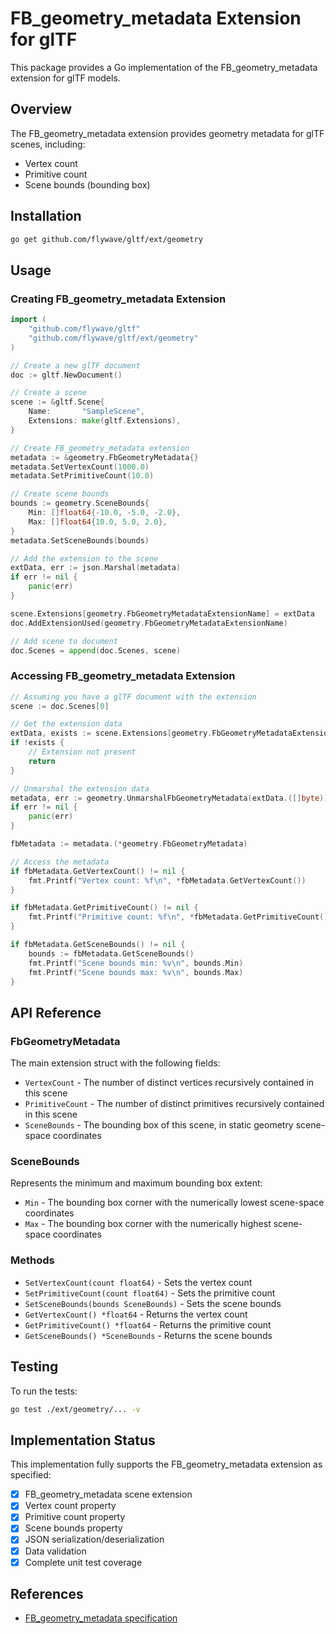 # FB_geometry_metadata Extension for glTF

This package provides a Go implementation of the FB_geometry_metadata extension for glTF models.

## Overview

The FB_geometry_metadata extension provides geometry metadata for glTF scenes, including:
- Vertex count
- Primitive count
- Scene bounds (bounding box)

## Installation

```bash
go get github.com/flywave/gltf/ext/geometry
```

## Usage

### Creating FB_geometry_metadata Extension

```go
import (
    "github.com/flywave/gltf"
    "github.com/flywave/gltf/ext/geometry"
)

// Create a new glTF document
doc := gltf.NewDocument()

// Create a scene
scene := &gltf.Scene{
    Name:       "SampleScene",
    Extensions: make(gltf.Extensions),
}

// Create FB_geometry_metadata extension
metadata := &geometry.FbGeometryMetadata{}
metadata.SetVertexCount(1000.0)
metadata.SetPrimitiveCount(10.0)

// Create scene bounds
bounds := geometry.SceneBounds{
    Min: []float64{-10.0, -5.0, -2.0},
    Max: []float64{10.0, 5.0, 2.0},
}
metadata.SetSceneBounds(bounds)

// Add the extension to the scene
extData, err := json.Marshal(metadata)
if err != nil {
    panic(err)
}

scene.Extensions[geometry.FbGeometryMetadataExtensionName] = extData
doc.AddExtensionUsed(geometry.FbGeometryMetadataExtensionName)

// Add scene to document
doc.Scenes = append(doc.Scenes, scene)
```

### Accessing FB_geometry_metadata Extension

```go
// Assuming you have a glTF document with the extension
scene := doc.Scenes[0]

// Get the extension data
extData, exists := scene.Extensions[geometry.FbGeometryMetadataExtensionName]
if !exists {
    // Extension not present
    return
}

// Unmarshal the extension data
metadata, err := geometry.UnmarshalFbGeometryMetadata(extData.([]byte))
if err != nil {
    panic(err)
}

fbMetadata := metadata.(*geometry.FbGeometryMetadata)

// Access the metadata
if fbMetadata.GetVertexCount() != nil {
    fmt.Printf("Vertex count: %f\n", *fbMetadata.GetVertexCount())
}

if fbMetadata.GetPrimitiveCount() != nil {
    fmt.Printf("Primitive count: %f\n", *fbMetadata.GetPrimitiveCount())
}

if fbMetadata.GetSceneBounds() != nil {
    bounds := fbMetadata.GetSceneBounds()
    fmt.Printf("Scene bounds min: %v\n", bounds.Min)
    fmt.Printf("Scene bounds max: %v\n", bounds.Max)
}
```

## API Reference

### FbGeometryMetadata

The main extension struct with the following fields:
- `VertexCount` - The number of distinct vertices recursively contained in this scene
- `PrimitiveCount` - The number of distinct primitives recursively contained in this scene
- `SceneBounds` - The bounding box of this scene, in static geometry scene-space coordinates

### SceneBounds

Represents the minimum and maximum bounding box extent:
- `Min` - The bounding box corner with the numerically lowest scene-space coordinates
- `Max` - The bounding box corner with the numerically highest scene-space coordinates

### Methods

- `SetVertexCount(count float64)` - Sets the vertex count
- `SetPrimitiveCount(count float64)` - Sets the primitive count
- `SetSceneBounds(bounds SceneBounds)` - Sets the scene bounds
- `GetVertexCount() *float64` - Returns the vertex count
- `GetPrimitiveCount() *float64` - Returns the primitive count
- `GetSceneBounds() *SceneBounds` - Returns the scene bounds

## Testing

To run the tests:

```bash
go test ./ext/geometry/... -v
```

## Implementation Status

This implementation fully supports the FB_geometry_metadata extension as specified:

- [x] FB_geometry_metadata scene extension
- [x] Vertex count property
- [x] Primitive count property
- [x] Scene bounds property
- [x] JSON serialization/deserialization
- [x] Data validation
- [x] Complete unit test coverage

## References

- [FB_geometry_metadata specification](https://github.com/KhronosGroup/glTF/tree/master/extensions/2.0/Vendor/FB_geometry_metadata)